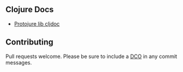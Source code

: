 ## Clojure Docs

* [Protojure lib cljdoc](https://cljdoc.org/d/protojure/protojure)

## Contributing

Pull requests welcome.  Please be sure to include a [DCO](https://en.wikipedia.org/wiki/Developer_Certificate_of_Origin) in any commit messages.
